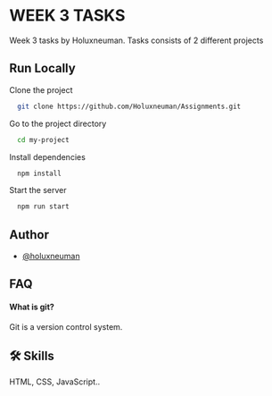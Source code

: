 
# WEEK 3 TASKS

Week 3 tasks by Holuxneuman. Tasks consists of 2 different projects

## Run Locally

Clone the project

```bash
  git clone https://github.com/Holuxneuman/Assignments.git
```

Go to the project directory

```bash
  cd my-project
```

Install dependencies

```bash
  npm install
```

Start the server

```bash
  npm run start
```


## Author

- [@holuxneuman](https://www.github.com/holuxneuman)


## FAQ

#### What is git?

Git is a version control system.


## 🛠 Skills

HTML, CSS, JavaScript..